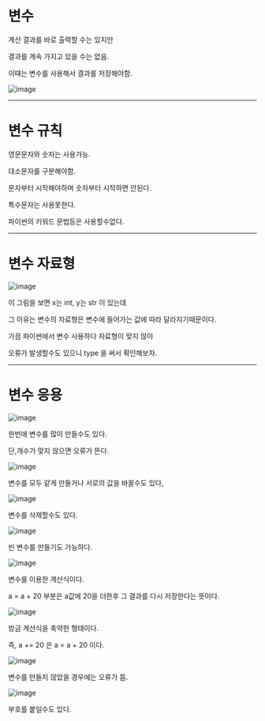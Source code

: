 # 변수

계산 결과를 바로 출력할 수는 있지만


결과를 계속 가지고 있을 수는 없음. 


이때는 변수를 사용해서 결과를 저장해야함.


![image](https://user-images.githubusercontent.com/80689330/137592411-bfa6b946-63b5-4f85-b930-6addcb25434a.png)





-------
# 변수 규칙

영문문자와 숫자는 사용가능.

대소문자를 구분해야함.

문자부터 시작해야하며 숫자부터 시작하면 안된다.

특수문자는 사용못한다.

파이썬의 키워드 문법등은 사용할수없다.






------
# 변수 자료형
![image](https://user-images.githubusercontent.com/80689330/137592482-f7e38330-2308-4a04-a278-2c4046eb1158.png)

이 그림을 보면 x는 int, y는 str 이 있는데

그 이유는 변수의 자료형은 변수에 들어가는 값에 따라 달라지기때문이다.

가끔 파이썬에서 변수 사용하다 자료형이 맞지 않아

오류가 발생할수도 있으니 type 을 써서 확인해보자.






-------------
# 변수 응용
![image](https://user-images.githubusercontent.com/80689330/137592533-a6714935-5ae5-4c08-ab54-a9d88ed8d29f.png)



한번에 변수를 많이 만들수도 있다.

단,개수가 맞지 않으면 오류가 뜬다.




![image](https://user-images.githubusercontent.com/80689330/137592562-30235a45-3668-488a-b420-7d548998cf86.png)


변수를 모두 같게 만들거나 서로의 값을 바꿀수도 있다,





![image](https://user-images.githubusercontent.com/80689330/137592579-2df6544f-b97e-418c-a3a0-8a85da0f7051.png)

변수를 삭제할수도 있다.






![image](https://user-images.githubusercontent.com/80689330/137592584-1de0b99c-8f28-4d40-9604-fe5ddff8fc65.png)


빈 변수를 만들기도 가능하다.








![image](https://user-images.githubusercontent.com/80689330/137592598-2fabe044-162e-4245-b78c-c8ad0cce6742.png)


변수를 이용한 계산식이다.

a = a + 20 부분은 a값에 20을 더한후 그 결과를 다시 저장한다는 뜻이다.


![image](https://user-images.githubusercontent.com/80689330/137592634-eeb1df50-2529-495b-aa3a-4254221c6d41.png)

방금 계산식을 축약한 형태이다.

즉, a += 20 은 a = a + 20 이다.


![image](https://user-images.githubusercontent.com/80689330/137592654-37e173f6-f59d-4c88-963d-5ffd865f05dd.png)


변수를 만들지 않았을 경우에는 오류가 뜸.


![image](https://user-images.githubusercontent.com/80689330/137592667-0e74d263-bf4f-41a5-889f-501aab54c948.png)


부호를 붙일수도 있다.

